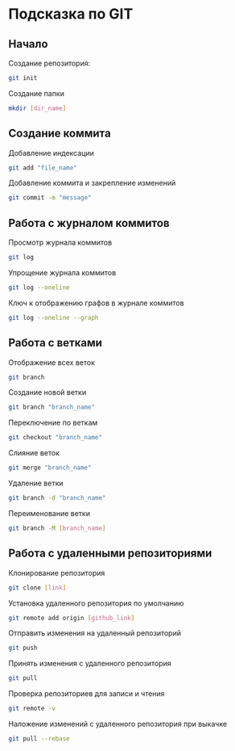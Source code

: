# Подсказка по GIT

## Начало 
Создание репозитория:
```sh
git init
```
Создание папки
```sh
mkdir [dir_name]
```

## Создание коммита

Добавление индексации
```sh
git add "file_name"
```

Добавление коммита и закрепление изменений
```sh
git commit -m "message"
```
## Работа с журналом коммитов

Просмотр журнала коммитов
```sh
git log
```

Упрощение журнала коммитов
```sh
git log --oneline
```

Ключ к отображению графов в журнале коммитов
```sh
git log --oneline --graph
```

## Работа с ветками

Отображение всех веток
```sh
git branch
```

Создание новой ветки
```sh
git branch "branch_name"
```

Переключение по веткам
```sh
git checkout "branch_name"
```

Слияние веток
```sh
git merge "branch_name"
```

Удаление ветки
```sh
git branch -d "branch_name"
```

Переименование ветки
```sh
git branch -M [branch_name]
```

## Работа с удаленными репозиториями

Клонирование репозитория
```sh
git clone [link]
```
Установка удаленного репозитория по умолчанию
```sh
git remote add origin [github_link]
```

Отправить изменения на удаленный репозиторий
```sh
git push
```

Принять изменения с удаленного репозитория
```sh
git pull
```

Проверка репозиториев для записи и чтения
```sh
git remote -v
```

Наложение изменений с удаленного репозитория при выкачке
```sh
git pull --rebase
```
